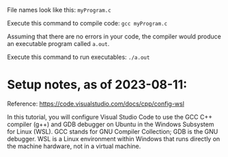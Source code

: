 File names look like this: `myProgram.c`

Execute this command to compile code: `gcc myProgram.c`

Assuming that there are no errors in your code, the compiler would produce an executable program called `a.out`.

Execute this command to run executables: `./a.out`

# Setup notes, as of 2023-08-11:
Reference: https://code.visualstudio.com/docs/cpp/config-wsl

In this tutorial, you will configure Visual Studio Code to use the GCC C++ compiler (g++) and GDB debugger on Ubuntu in the Windows Subsystem for Linux (WSL). GCC stands for GNU Compiler Collection; GDB is the GNU debugger. WSL is a Linux environment within Windows that runs directly on the machine hardware, not in a virtual machine.
